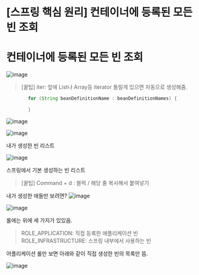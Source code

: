 # [스프링 핵심 원리] 컨테이너에 등록된 모든 빈 조회

# 컨테이너에 등록된 모든 빈 조회

![image](https://user-images.githubusercontent.com/37948906/141609085-29118d57-988b-419a-82ea-80d62f3308ab.png)

> [꿀팁] iter: 앞에 List나 Array등 iterator 돌릴게 있으면 자동으로 생성해줌.
```java
        for (String beanDefinitionName : beanDefinitionNames) {
            
        }
```

![image](https://user-images.githubusercontent.com/37948906/141609237-2fe05b6e-ed35-48b7-82eb-b45d560d755b.png)

![image](https://user-images.githubusercontent.com/37948906/141609155-80c48a60-6fb8-49e6-be8f-31e612f3f5a9.png)

내가 생성한 빈 리스트

![image](https://user-images.githubusercontent.com/37948906/141609173-ccadf53c-ecd7-4826-8b43-89bab25b24c8.png)

스프링에서 기본 생성하는 빈 리스트

> [꿀팁] Command + d : 블럭 / 해당 줄 복사해서 붙여넣기

내가 생성한 애들만 보려면?
![image](https://user-images.githubusercontent.com/37948906/141609241-502e5262-4806-45ea-a776-93c325b7ba74.png)

![image](https://user-images.githubusercontent.com/37948906/141609259-4b66dffc-2bda-40d2-b2d0-f8910c421177.png)

롤에는 위에 세 가지가 있있음.
> ROLE_APPLICATION: 직접 등록한 애플리케이션 빈
> ROLE_INFRASTRUCTURE: 스프링 내부에서 사용하는 빈


어플리케이션 롤만 보면 아래와 같이 직접 생성한 빈의 목록만 뜸.

![image](https://user-images.githubusercontent.com/37948906/141609266-3da55740-b8d0-4c89-bf6e-1db9c614ffd3.png)

